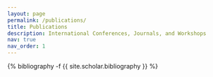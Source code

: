 ```yaml
---
layout: page
permalink: /publications/
title: Publications
description: International Conferences, Journals, and Workshops
nav: true
nav_order: 1
---
```

<!-- _pages/publications.md -->
<div class="publications">

<!--
<div markdown="0" class="container">
<div  class="col-sm-10">
  <input type="text" class="form-control" id="search-input" placeholder="Search...">
  <br>
  <div class="list-group mt-5" id="results-container">
  </div>
</div>
</div>
-->

{% bibliography -f {{ site.scholar.bibliography }} %}

</div>
